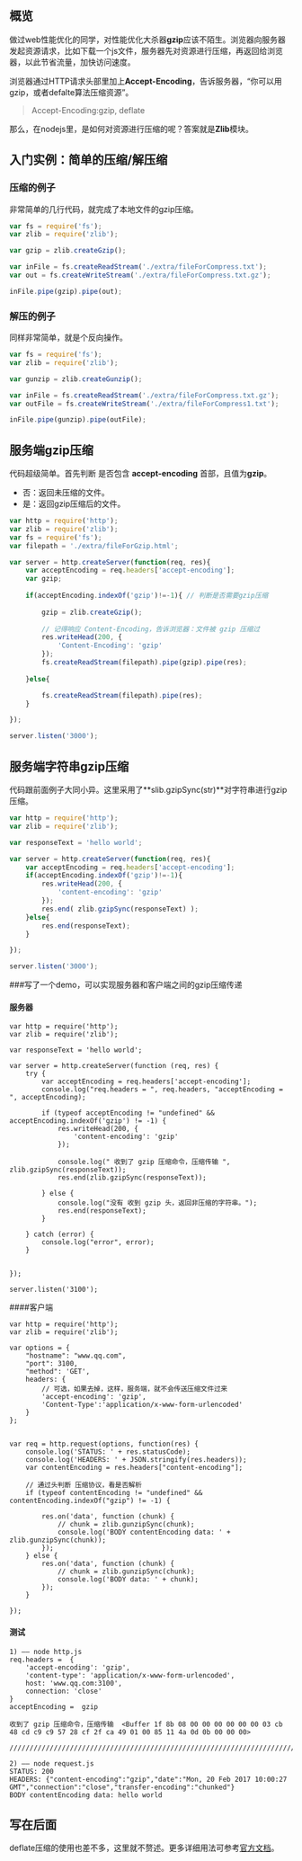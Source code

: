 ## 概览

做过web性能优化的同学，对性能优化大杀器**gzip**应该不陌生。浏览器向服务器发起资源请求，比如下载一个js文件，服务器先对资源进行压缩，再返回给浏览器，以此节省流量，加快访问速度。

浏览器通过HTTP请求头部里加上**Accept-Encoding**，告诉服务器，“你可以用gzip，或者defalte算法压缩资源”。

>Accept-Encoding:gzip, deflate

那么，在nodejs里，是如何对资源进行压缩的呢？答案就是**Zlib**模块。

## 入门实例：简单的压缩/解压缩

### 压缩的例子

非常简单的几行代码，就完成了本地文件的gzip压缩。

```javascript
var fs = require('fs');
var zlib = require('zlib');

var gzip = zlib.createGzip();

var inFile = fs.createReadStream('./extra/fileForCompress.txt');
var out = fs.createWriteStream('./extra/fileForCompress.txt.gz');

inFile.pipe(gzip).pipe(out);
```

### 解压的例子

同样非常简单，就是个反向操作。

```javascript
var fs = require('fs');
var zlib = require('zlib');

var gunzip = zlib.createGunzip();

var inFile = fs.createReadStream('./extra/fileForCompress.txt.gz');
var outFile = fs.createWriteStream('./extra/fileForCompress1.txt');

inFile.pipe(gunzip).pipe(outFile);
```

## 服务端gzip压缩

代码超级简单。首先判断 是否包含 **accept-encoding** 首部，且值为**gzip**。

* 否：返回未压缩的文件。
* 是：返回gzip压缩后的文件。

```javascript
var http = require('http');
var zlib = require('zlib');
var fs = require('fs');
var filepath = './extra/fileForGzip.html';

var server = http.createServer(function(req, res){
    var acceptEncoding = req.headers['accept-encoding'];
    var gzip;
    
    if(acceptEncoding.indexOf('gzip')!=-1){ // 判断是否需要gzip压缩
        
        gzip = zlib.createGzip();
        
        // 记得响应 Content-Encoding，告诉浏览器：文件被 gzip 压缩过
        res.writeHead(200, {
            'Content-Encoding': 'gzip'
        });
        fs.createReadStream(filepath).pipe(gzip).pipe(res);
    
    }else{

        fs.createReadStream(filepath).pipe(res);
    }

});

server.listen('3000');
```

## 服务端字符串gzip压缩

代码跟前面例子大同小异。这里采用了**slib.gzipSync(str)**对字符串进行gzip压缩。

```javascript
var http = require('http');
var zlib = require('zlib');

var responseText = 'hello world';

var server = http.createServer(function(req, res){
    var acceptEncoding = req.headers['accept-encoding'];
    if(acceptEncoding.indexOf('gzip')!=-1){
        res.writeHead(200, {
            'content-encoding': 'gzip'
        });
        res.end( zlib.gzipSync(responseText) );
    }else{
        res.end(responseText);
    }

});

server.listen('3000');
```

###写了一个demo，可以实现服务器和客户端之间的gzip压缩传递
   
#### 服务器
    var http = require('http');
    var zlib = require('zlib');
    
    var responseText = 'hello world';
    
    var server = http.createServer(function (req, res) {
        try {
            var acceptEncoding = req.headers['accept-encoding'];
            console.log("req.headers = ", req.headers, "acceptEncoding = ", acceptEncoding);
    
            if (typeof acceptEncoding != "undefined" && acceptEncoding.indexOf('gzip') != -1) {
                res.writeHead(200, {
                    'content-encoding': 'gzip'
                });
    
                console.log(" 收到了 gzip 压缩命令，压缩传输 ", zlib.gzipSync(responseText));
                res.end(zlib.gzipSync(responseText));
    
            } else {
                console.log("没有 收到 gzip 头，返回非压缩的字符串。");
                res.end(responseText);
            }
    
        } catch (error) {
            console.log("error", error);
        }
    
    
    });
    
    server.listen('3100');
    
####客户端

    var http = require('http');
    var zlib = require('zlib');
    
    var options = {
        "hostname": "www.qq.com",
        "port": 3100,
        "method": 'GET',
        headers: {
            // 可选，如果去掉，这样，服务端，就不会传送压缩文件过来
            'accept-encoding': 'gzip',
            'Content-Type':'application/x-www-form-urlencoded'
        }
    };
    
    
    var req = http.request(options, function(res) {
        console.log('STATUS: ' + res.statusCode);
        console.log('HEADERS: ' + JSON.stringify(res.headers));
        var contentEncoding = res.headers["content-encoding"];
    
        // 通过头判断 压缩协议，看是否解析
        if (typeof contentEncoding != "undefined" && contentEncoding.indexOf("gzip") != -1) {
    
            res.on('data', function (chunk) {
                // chunk = zlib.gunzipSync(chunk);
                console.log('BODY contentEncoding data: ' + zlib.gunzipSync(chunk));
            });
        } else {
            res.on('data', function (chunk) {
                // chunk = zlib.gunzipSync(chunk);
                console.log('BODY data: ' + chunk);
            });
        }
    
    });
    
    
#### 测试

    1) —— node http.js
    req.headers =  { 
        'accept-encoding': 'gzip',
        'content-type': 'application/x-www-form-urlencoded',
        host: 'www.qq.com:3100',
        connection: 'close' 
    } 
    acceptEncoding =  gzip
    
    收到了 gzip 压缩命令，压缩传输  <Buffer 1f 8b 08 00 00 00 00 00 00 03 cb 48 cd c9 c9 57 28 cf 2f ca 49 01 00 85 11 4a 0d 0b 00 00 00>

    ///////////////////////////////////////////////////////////////////////////////////////////////////////////////////

    2) —— node request.js
    STATUS: 200
    HEADERS: {"content-encoding":"gzip","date":"Mon, 20 Feb 2017 10:00:27 GMT","connection":"close","transfer-encoding":"chunked"}
    BODY contentEncoding data: hello world


## 写在后面

deflate压缩的使用也差不多，这里就不赘述。更多详细用法可参考[官方文档](https://nodejs.org/api/zlib.html#zlib_class_options)。